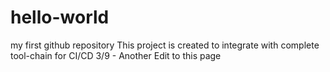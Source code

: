 # hello-world
my first github repository
This project is created to integrate with complete tool-chain for CI/CD
3/9 - Another Edit to this page
